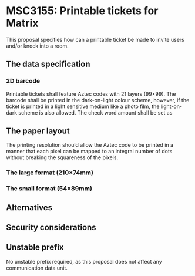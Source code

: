 # MSC3155: Printable tickets for Matrix

This proposal specifies how can a printable ticket be made to invite users and/or knock into a room.

## The data specification

### 2D barcode

Printable tickets shall feature Aztec codes with 21 layers (99×99). The barcode shall be printed in the
dark-on-light colour scheme, however, if the ticket is printed in a light sensitive medium like a photo
film, the light-on-dark scheme is also allowed. The check word amount shall be set as 

## The paper layout

The printing resolution should allow the Aztec code to be printed in a manner that each pixel can be mapped
to an integral number of dots without breaking the squareness of the pixels.

### The large format (210×74mm)


### The small format (54×89mm)



## Alternatives


## Security considerations

## Unstable prefix

No unstable prefix required, as this proposal does not affect any communication data unit.
